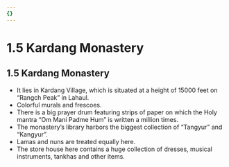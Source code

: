 ```yaml
---
{}
---
```

   
# 1.5 Kardang Monastery   
## 1.5 Kardang Monastery   
* It lies in Kardang Village, which is situated at a height of 15000 feet on “Rangch Peak” in Lahaul.   
* Colorful murals and frescoes.   
* There is a big prayer drum featuring strips of paper on which the Holy mantra “Om Mani Padme Hum” is written a million times.   
* The monastery’s library harbors the biggest collection of “Tangyur” and “Kangyur”.   
* Lamas and nuns are treated equally here.   
* The store house here contains a huge collection of dresses, musical instruments, tankhas and other items.